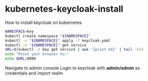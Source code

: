 # kubernetes-keycloak-install
How to install keycloak on kubernetes

```bash
NAMESPACE=key
kubectl create namespace "${NAMESPACE}"
kubectl -n "${NAMESPACE}" apply -f keycloak.yaml
kubectl -n "${NAMESPACE}" get service
URL=$(kubectl -n key get service | awk '{print $4}' | tail -n1)
echo "Point your browser to:"
echo $URL:8080
```
Navigate to admin console
Login to keycloak with **admin/admin** as credentials and import realm


